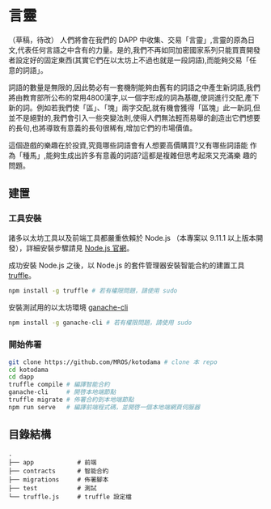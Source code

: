 # 言靈


（草稿，待改）
人們將會在我們的 DAPP 中收集、交易「言靈」,言靈的原為日文,代表任何言語之中含有的力量。是的,我們不再如同加密國家系列只能買賣開發者設定好的固定東西(其實它們在以太坊上不過也就是一段詞語),而能夠交易「任意的詞語」。

詞語的數量是無限的,因此勢必有一套機制能夠由舊有的詞語之中產生新詞語,我們將由教育部所公布的常用4800漢字,以一個字形成的詞為基礎,使詞進行交配,產下新的詞。例如若我們使「區」、「塊」兩字交配,就有機會獲得「區塊」此一新詞,但並不是絕對的,我們會引入一些突變法則,使得人們無法輕而易舉的創造出它們想要的長句,也將導致有意義的長句很稀有,增加它們的市場價值。

這個遊戲的樂趣在於投資,究竟哪些詞語會有人想要高價購買?又有哪些詞語能
作為「種馬」,能夠生成出許多有意義的詞語?這都是複雜但思考起來又充滿樂
趣的問題。

## 建置

### 工具安裝
諸多以太坊工具以及前端工具都嚴重依賴於 Node.js （本專案以 9.11.1 以上版本開發），詳細安裝步驟請見 [Node.js 官網](https://nodejs.org/en/download/package-manager/)。

成功安裝 Node.js 之後，以 Node.js 的套件管理器安裝智能合約的建置工具 [truffle](http://truffleframework.com/)。

``` sh
npm install -g truffle # 若有權限問題，請使用 sudo
```

安裝測試用的以太坊環境 [ganache-cli](https://github.com/trufflesuite/ganache-cli)

``` sh
npm install -g ganache-cli # 若有權限問題，請使用 sudo
```

### 開始佈署

``` sh
git clone https://github.com/MROS/kotodama # clone 本 repo
cd kotodama
cd dapp
truffle compile # 編譯智能合約
ganache-cli     # 開啓本地端節點
truffle migrate # 佈署合約到本地端節點
npm run serve   # 編譯前端程式碼，並開啓一個本地端網頁伺服器
```

## 目錄結構

```
.
├── app            # 前端
├── contracts      # 智能合約
├── migrations     # 佈署腳本
├── test           # 測試
└── truffle.js     # truffle 設定檔

```